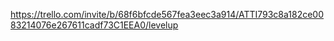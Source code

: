 https://trello.com/invite/b/68f6bfcde567fea3eec3a914/ATTI793c8a182ce0083214076e267611cadf73C1EEA0/levelup
